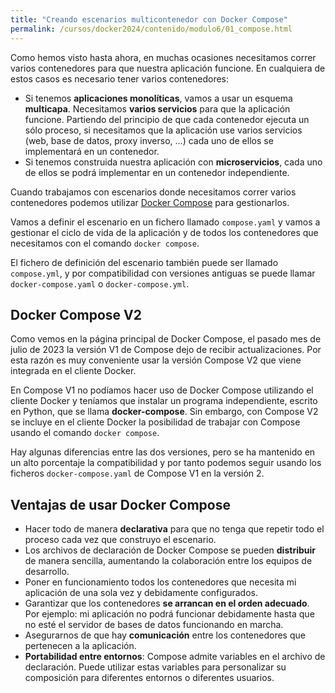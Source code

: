 ```yaml
---
title: "Creando escenarios multicontenedor con Docker Compose"
permalink: /cursos/docker2024/contenido/modulo6/01_compose.html
---
```


Como hemos visto hasta ahora, en muchas ocasiones necesitamos correr varios contenedores para que nuestra aplicación funcione. En cualquiera de estos casos es necesario tener varios contenedores:

* Si tenemos **aplicaciones monolíticas**, vamos a usar un esquema **multicapa**. Necesitamos **varios servicios** para que la aplicación funcione. Partiendo del principio de que cada contenedor ejecuta un sólo proceso, si necesitamos que la aplicación use varios servicios (web, base de datos, proxy inverso, ...) cada uno de ellos se implementará en un contenedor.
* Si tenemos construida nuestra aplicación con **microservicios**, cada uno de ellos se podrá implementar en un contenedor independiente.

Cuando trabajamos con escenarios donde necesitamos correr varios contenedores podemos utilizar [Docker Compose](https://docs.docker.com/compose/) para gestionarlos.

Vamos a definir el escenario en un fichero llamado `compose.yaml` y vamos a gestionar el ciclo de vida de la aplicación y de todos los contenedores que necesitamos con el comando `docker compose`.

El fichero de definición del escenario también puede ser llamado `compose.yml`, y por compatibilidad con versiones antiguas se puede llamar `docker-compose.yaml` o `docker-compose.yml`.

## Docker Compose V2

Como vemos en la página principal de Docker Compose, el pasado mes de julio de 2023 la versión V1 de Compose dejo de recibir actualizaciones. Por esta razón es muy conveniente usar la versión Compose V2 que viene integrada en el cliente Docker.

En Compose V1 no podíamos hacer uso de Docker Compose utilizando el cliente Docker y teníamos que instalar un programa independiente, escrito en Python, que se llama **docker-compose**. Sin embargo, con Compose V2 se incluye en el cliente Docker la posibilidad de trabajar con Compose usando el comando `docker compose`.

Hay algunas diferencias entre las dos versiones, pero se ha mantenido en un alto porcentaje la compatibilidad y por tanto podemos seguir usando los ficheros `docker-compose.yaml` de Compose V1 en la versión 2.

## Ventajas de usar Docker Compose

* Hacer todo de manera **declarativa** para que no tenga que repetir todo el proceso cada vez que construyo el escenario.
* Los archivos de declaración de Docker Compose se pueden **distribuir** de manera sencilla, aumentando la colaboración entre los equipos de desarrollo.
* Poner en funcionamiento todos los contenedores que necesita mi aplicación de una sola vez y debidamente configurados.
* Garantizar que los contenedores **se arrancan en el orden adecuado**. Por ejemplo: mi aplicación no podrá funcionar debidamente hasta que no esté el servidor de bases de datos funcionando en marcha.
* Asegurarnos de que hay **comunicación** entre los contenedores que pertenecen a la aplicación.
* **Portabilidad entre entornos**: Compose admite variables en el archivo de declaración. Puede utilizar estas variables para personalizar su composición para diferentes entornos o diferentes usuarios.
